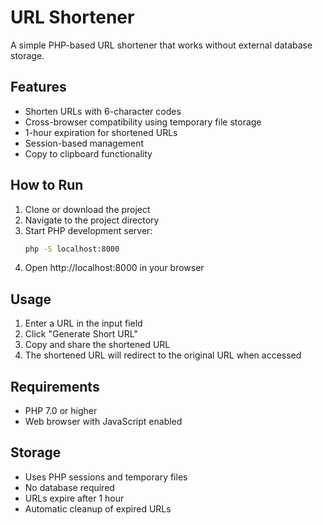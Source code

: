 # URL Shortener

A simple PHP-based URL shortener that works without external database storage.

## Features

- Shorten URLs with 6-character codes
- Cross-browser compatibility using temporary file storage
- 1-hour expiration for shortened URLs
- Session-based management
- Copy to clipboard functionality

## How to Run

1. Clone or download the project
2. Navigate to the project directory
3. Start PHP development server:
   ```bash
   php -S localhost:8000
   ```
4. Open http://localhost:8000 in your browser

## Usage

1. Enter a URL in the input field
2. Click "Generate Short URL"
3. Copy and share the shortened URL
4. The shortened URL will redirect to the original URL when accessed

## Requirements

- PHP 7.0 or higher
- Web browser with JavaScript enabled

## Storage

- Uses PHP sessions and temporary files
- No database required
- URLs expire after 1 hour
- Automatic cleanup of expired URLs